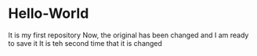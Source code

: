 # Hello-World
It is my first repository
Now, the original has been changed and I am ready to save it
It is teh second time that it is changed
